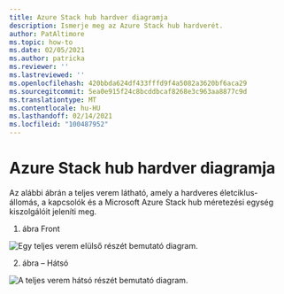 ```yaml
---
title: Azure Stack hub hardver diagramja
description: Ismerje meg az Azure Stack hub hardverét.
author: PatAltimore
ms.topic: how-to
ms.date: 02/05/2021
ms.author: patricka
ms.reviewer: ''
ms.lastreviewed: ''
ms.openlocfilehash: 420bbda624df433fffd9f4a5082a3620bf6aca29
ms.sourcegitcommit: 5ea0e915f24c8bcddbcaf8268e3c963aa8877c9d
ms.translationtype: MT
ms.contentlocale: hu-HU
ms.lasthandoff: 02/14/2021
ms.locfileid: "100487952"
---
```

# <a name="azure-stack-hub-hardware-diagram"></a>Azure Stack hub hardver diagramja

Az alábbi ábrán a teljes verem látható, amely a hardveres életciklus-állomás, a kapcsolók és a Microsoft Azure Stack hub méretezési egység kiszolgálóit jeleníti meg.

1. ábra Front

![Egy teljes verem elülső részét bemutató diagram.](media/image-58.png)

2. ábra – Hátsó

![A teljes verem hátsó részét bemutató diagram.](media/image-59.png)


